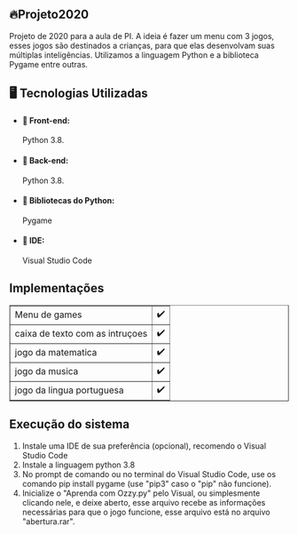 <h2>🔥Projeto2020</h2>
<p>Projeto de 2020 para a aula de PI. A ideia é fazer um menu com 3 jogos, esses jogos são destinados a crianças, para que elas desenvolvam suas múltiplas inteligências. Utilizamos a linguagem Python e a biblioteca Pygame entre outras.<br>

<h2>🖥️ Tecnologias Utilizadas</h2>


+ <h4>📌 Front-end:</h4>  Python 3.8.
+ <h4>📌 Back-end:</h4>   Python 3.8.
+ <h4>📌 Bibliotecas do Python:</h4> Pygame
+ <h4>📌 IDE:</h4>  Visual Studio Code

<h2>Implementações</h2>

<table border="1">
    <tr>
        <td>Menu de games</td>
        <td>✔️</td>
    </tr>
    <tr>
        <td>caixa de texto com as intruçoes</td>
        <td>✔️</td>
    </tr>
    <tr>
      <td>jogo da matematica</td>
      <td>✔️</td>
  </tr>
    <tr>
      <td>jogo da musica</td>
      <td>✔️</td>
  </tr>
  <tr>
      <td>jogo da lingua portuguesa</td>
      <td>✔️</td>
  </tr>
</table>

<h2>Execução do sistema</h2>

<ol>
  <li>Instale uma IDE de sua preferência  (opcional), recomendo o Visual Studio Code</li>
  <li>Instale a linguagem python 3.8</li>
  <li>No prompt de comando ou no terminal do Visual Studio Code, use os comando pip install pygame (use "pip3" caso o "pip" não funcione).</li>
  <li>Inicialize o "Aprenda com Ozzy.py" pelo Visual, ou simplesmente clicando nele, e deixe aberto, esse arquivo recebe as informações necessárias para que o jogo funcione, esse arquivo está no arquivo "abertura.rar".</li>
</ol>

